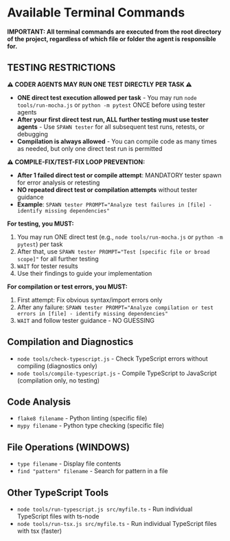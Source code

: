 # Available Terminal Commands

**IMPORTANT: All terminal commands are executed from the root directory of the project, regardless of which file or folder the agent is responsible for.**

## **TESTING RESTRICTIONS**
**⚠️ CODER AGENTS MAY RUN ONE TEST DIRECTLY PER TASK ⚠️**

- **ONE direct test execution allowed per task** - You may run `node tools/run-mocha.js` or `python -m pytest` ONCE before using tester agents
- **After your first direct test run, ALL further testing must use tester agents** - Use `SPAWN tester` for all subsequent test runs, retests, or debugging
- **Compilation is always allowed** - You can compile code as many times as needed, but only one direct test run is permitted

**⚠️ COMPILE-FIX/TEST-FIX LOOP PREVENTION:**
- **After 1 failed direct test or compile attempt**: MANDATORY tester spawn for error analysis or retesting
- **NO repeated direct test or compilation attempts** without tester guidance
- **Example**: `SPAWN tester PROMPT="Analyze test failures in [file] - identify missing dependencies"`

**For testing, you MUST:**
1. You may run ONE direct test (e.g., `node tools/run-mocha.js` or `python -m pytest`) per task
2. After that, use `SPAWN tester PROMPT="Test [specific file or broad scope]"` for all further testing
3. `WAIT` for tester results
4. Use their findings to guide your implementation

**For compilation or test errors, you MUST:**
1. First attempt: Fix obvious syntax/import errors only
2. After any failure: `SPAWN tester PROMPT="Analyze compilation or test errors in [file] - identify missing dependencies"`
3. `WAIT` and follow tester guidance - NO GUESSING

## Compilation and Diagnostics
- `node tools/check-typescript.js` - Check TypeScript errors without compiling (diagnostics only)
- `node tools/compile-typescript.js` - Compile TypeScript to JavaScript (compilation only, no testing)

## Code Analysis
- `flake8 filename` - Python linting (specific file)
- `mypy filename` - Python type checking (specific file)

## File Operations (WINDOWS)
- `type filename` - Display file contents
- `find "pattern" filename` - Search for pattern in a file

## Other TypeScript Tools
- `node tools/run-typescript.js src/myfile.ts` - Run individual TypeScript files with ts-node
- `node tools/run-tsx.js src/myfile.ts` - Run individual TypeScript files with tsx (faster) 